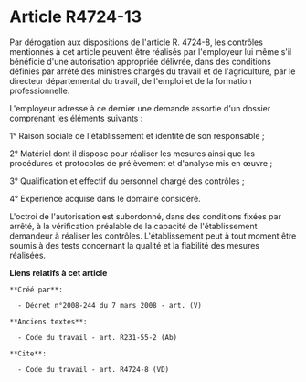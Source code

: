 # Article R4724-13

Par dérogation aux dispositions de l'article R. 4724-8, les contrôles mentionnés à cet article peuvent être réalisés par
l'employeur lui même s'il bénéficie d'une autorisation appropriée délivrée, dans des conditions définies par arrêté des
ministres chargés du travail et de l'agriculture, par le directeur départemental du travail, de l'emploi et de la formation
professionnelle. 

L'employeur adresse à ce dernier une demande assortie d'un dossier comprenant les éléments suivants : 

1° Raison sociale de l'établissement et identité de son responsable ; 

2° Matériel dont il dispose pour réaliser les mesures ainsi que les procédures et protocoles de prélèvement et d'analyse mis
en œuvre ; 

3° Qualification et effectif du personnel chargé des contrôles ; 

4° Expérience acquise dans le domaine considéré. 

L'octroi de l'autorisation est subordonné, dans des conditions fixées par arrêté, à la vérification préalable de la capacité
de l'établissement demandeur à réaliser les contrôles. L'établissement peut à tout moment être soumis à des tests concernant
la qualité et la fiabilité des mesures réalisées.

**Liens relatifs à cet article**

	**Créé par**:

	  - Décret n°2008-244 du 7 mars 2008 - art. (V)

	**Anciens textes**:

	  - Code du travail - art. R231-55-2 (Ab)

	**Cite**:

	  - Code du travail - art. R4724-8 (VD)
